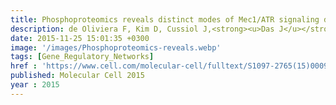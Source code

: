 ```yaml
---
title: Phosphoproteomics reveals distinct modes of Mec1/ATR signaling during DNA replication
description: de Oliviera F, Kim D, Cussiol J,<strong><u>Das J</u></strong>, Jeong M, Doerfler L, Schmidt K, Yu H, Smolka M
date: 2015-11-25 15:01:35 +0300
image: '/images/Phosphoproteomics-reveals.webp'
tags: [Gene_Regulatory_Networks]
href : 'https://www.cell.com/molecular-cell/fulltext/S1097-2765(15)00092-1?_returnURL=https%3A%2F%2Flinkinghub.elsevier.com%2Fretrieve%2Fpii%2FS1097276515000921%3Fshowall%3Dtrue'
published: Molecular Cell 2015
year : 2015
---
```

